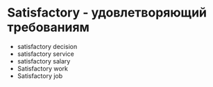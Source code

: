 # Satisfactory - удовлетворяющий требованиям

- satisfactory decision
- satisfactory service
- satisfactory salary
- Satisfactory work
- Satisfactory job
